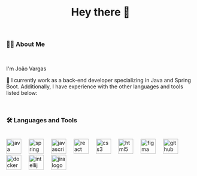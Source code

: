 <h1 align="center">Hey there 👋</h1>  
<br>  
<h3 align="left">👩‍💻 About Me</h3>  
<br>  
<p align="left">I'm João Vargas</p>  
<p align="left">🔭 I currently work as a back-end developer specializing in Java and Spring Boot. Additionally, I have experience with the other languages and tools listed below:</p>  
<br>  

<h3 align="left">🛠 Languages and Tools</h3>  
<br>  
<div align="left">  
  <img src="https://cdn.jsdelivr.net/gh/devicons/devicon/icons/java/java-original.svg" height="40" alt="java logo" />  
  <img width="12" />  
  <img src="https://cdn.jsdelivr.net/gh/devicons/devicon/icons/spring/spring-original.svg" height="40" alt="spring boot logo" />  
  <img width="12" />  
  <img src="https://cdn.jsdelivr.net/gh/devicons/devicon/icons/javascript/javascript-original.svg" height="40" alt="javascript logo" />  
  <img width="12" />  
  <img src="https://cdn.jsdelivr.net/gh/devicons/devicon/icons/react/react-original.svg" height="40" alt="react logo" />  
  <img width="12" />  
  <img src="https://cdn.jsdelivr.net/gh/devicons/devicon/icons/css3/css3-original.svg" height="40" alt="css3 logo" />  
  <img width="12" />  
  <img src="https://cdn.jsdelivr.net/gh/devicons/devicon/icons/html5/html5-original.svg" height="40" alt="html5 logo" />  
  <img width="12" />  
  <img src="https://cdn.jsdelivr.net/gh/devicons/devicon/icons/figma/figma-original.svg" height="40" alt="figma logo" />  
  <img width="12" />  
  <img src="https://cdn.jsdelivr.net/gh/devicons/devicon/icons/github/github-original.svg" height="40" alt="github logo" />  
  <img width="12" />  
  <img src="https://cdn.jsdelivr.net/gh/devicons/devicon/icons/docker/docker-original.svg" height="40" alt="docker logo" />  
  <img width="12" />  
  <img src="https://cdn.jsdelivr.net/gh/devicons/devicon/icons/intellij/intellij-original.svg" height="40" alt="intellij logo" />  
  <img width="12" />  
  <img src="https://cdn.jsdelivr.net/gh/devicons/devicon/icons/jira/jira-original.svg" height="40" alt="jira logo" />  
</div>

